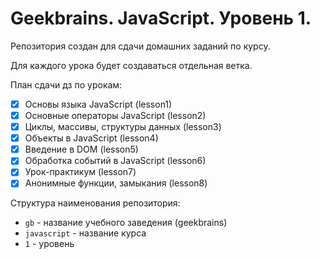 # Geekbrains. JavaScript. Уровень 1.

Репозитория создан для сдачи домашних заданий по курсу.

Для каждого урока будет создаваться отдельная ветка.

План сдачи дз по урокам:
- [x] Основы языка JavaScript (lesson1)
- [x] Основные операторы JavaScript (lesson2)
- [x] Циклы, массивы, структуры данных (lesson3)
- [x] Объекты в JavaScript (lesson4)
- [x] Введение в DOM (lesson5)
- [x] Обработка событий в JavaScript (lesson6)
- [x] Урок-практикум (lesson7)
- [x] Анонимные функции, замыкания (lesson8)

Структура наименования репозитория:
- `gb` - название учебного заведения (geekbrains)
- `javascript` - название курса
- `1` - уровень
